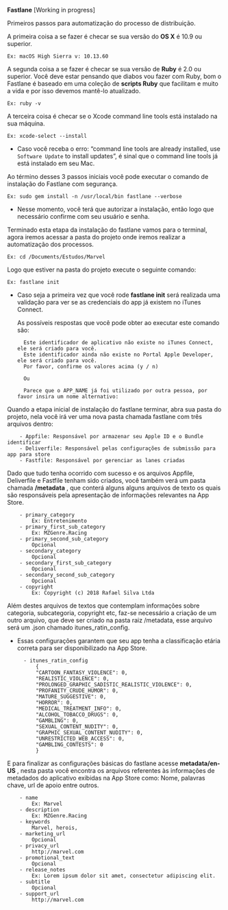 **Fastlane** [Working in progress]

Primeiros passos para automatização do processo de distribuição.

A primeira coisa a se fazer é checar se sua versão do **OS X** é 10.9 ou superior.

```Ex: macOS High Sierra v: 10.13.60```

A segunda coisa a se fazer é checar se sua versão de **Ruby** é 2.0 ou superior. Você deve estar pensando
que diabos vou fazer com Ruby, bom o Fastlane é baseado em uma coleção de **scripts Ruby** que facilitam
e muito a vida e por isso devemos mantê-lo atualizado.

```Ex: ruby -v```

A terceira coisa é checar se o Xcode command line tools está instalado na sua máquina.

```Ex: xcode-select --install```

- Caso você receba o erro: “command line tools are already installed, use `Software Update` to
install updates”,  é sinal que o command line tools já está instalado em seu Mac.

Ao término desses 3 passos iniciais você pode executar o comando de instalação do Fastlane com segurança.

```Ex: sudo gem install -n /usr/local/bin fastlane --verbose```

- Nesse momento, você terá que autorizar a instalação, então logo que necessário confirme com seu usuário e senha.

Terminado esta etapa da instalação do fastlane vamos para o terminal, agora iremos acessar a pasta do
projeto onde iremos realizar a automatização dos processos.

```Ex: cd /Documents/Estudos/Marvel```

Logo que estiver na pasta do projeto execute o seguinte comando:

```Ex: fastlane init ```

- Caso seja a primeira vez que você rode **fastlane init** será realizada uma validação para
ver se as credenciais do app já existem no iTunes Connect.

    As possíveis respostas que você pode obter ao executar este comando são: 

        Este identificador de aplicativo não existe no iTunes Connect, ele será criado para você.
        Este identificador ainda não existe no Portal Apple Developer, ele será criado para você.
        Por favor, confirme os valores acima (y / n)

        Ou

        Parece que o APP_NAME já foi utilizado por outra pessoa, por favor insira um nome alternativo:

Quando a etapa inicial de instalação do fastlane terminar, abra sua pasta do projeto, nela você
irá ver uma nova pasta chamada fastlane com três arquivos dentro:

        - Appfile: Responsável por armazenar seu Apple ID e o Bundle identificar
        - Deliverfile: Responsável pelas configurações de submissão para app para store
        - Fastfile: Responsável por gerenciar as lanes criadas

Dado que tudo tenha ocorrido com sucesso e os arquivos Appfile, Deliverfile e Fastfile tenham sido criados,
você também verá um pasta chamada **/metadata** , que conterá alguns alguns arquivos de texto os quais são
responsáveis pela apresentação de informações relevantes na App Store.


        - primary_category
            Ex: Entretenimento
        - primary_first_sub_category
            Ex: MZGenre.Racing
        - primary_second_sub_category
            Opcional
        - secondary_category
            Opcional
        - secondary_first_sub_category
            Opcional
        - secondary_second_sub_category
            Opcional
        - copyright
            Ex: Copyright (c) 2018 Rafael Silva Ltda


Além destes arquivos de textos que contemplam informações sobre categoria, subcategoria, copyright etc, faz-se necessário
a criação de um outro arquivo, que deve ser criado na pasta raiz /metadata, esse arquivo será um .json chamado itunes_ratin_config.

- Essas configurações garantem que seu app tenha a classificação etária correta para ser disponibilizado na App Store. 

        - itunes_ratin_config
            {
            "CARTOON_FANTASY_VIOLENCE": 0,
            "REALISTIC_VIOLENCE": 0,
            "PROLONGED_GRAPHIC_SADISTIC_REALISTIC_VIOLENCE": 0,
            "PROFANITY_CRUDE_HUMOR": 0,
            "MATURE_SUGGESTIVE": 0,
            "HORROR": 0,
            "MEDICAL_TREATMENT_INFO": 0,
            "ALCOHOL_TOBACCO_DRUGS": 0,
            "GAMBLING": 0,
            "SEXUAL_CONTENT_NUDITY": 0,
            "GRAPHIC_SEXUAL_CONTENT_NUDITY": 0,
            "UNRESTRICTED_WEB_ACCESS": 0,
            "GAMBLING_CONTESTS": 0
            }

        
E para finalizar as configurações básicas do fastlane acesse **metadata/en-US** , nesta pasta você encontra os arquivos 
referentes às informações de metadados do aplicativo exibidas na App Store como: Nome, palavras chave, url de apoio entre outros.    

        - name
            Ex: Marvel
        - description
            Ex: MZGenre.Racing
        - keywords
            Marvel, herois, 
        - marketing_url
            Opcional
        - privacy_url
            http://marvel.com    
        - promotional_text
            Opcional
        - release_notes
            Ex: Lorem ipsum dolor sit amet, consectetur adipiscing elit.
        - subtitle
            Opcional
        - support_url
            http://marvel.com

